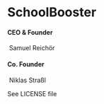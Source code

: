 # SchoolBooster

#### CEO & Founder

​		Samuel Reichör

#### Co. Founder 

​		Niklas Straßl



See LICENSE file



